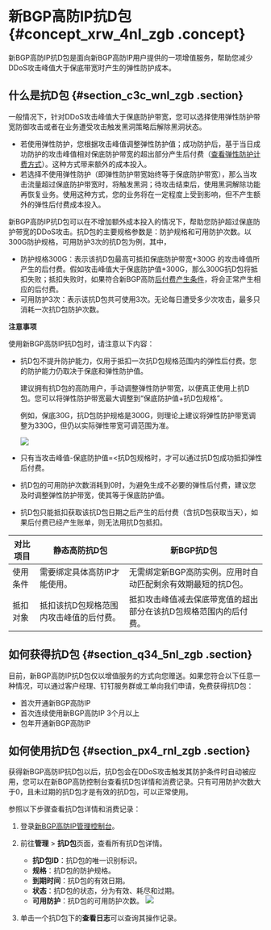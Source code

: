 # 新BGP高防IP抗D包 {#concept_xrw_4nl_zgb .concept}

新BGP高防IP抗D包是面向新BGP高防IP用户提供的一项增值服务，帮助您减少DDoS攻击峰值大于保底带宽时产生的弹性防护成本。

## 什么是抗D包 {#section_c3c_wnl_zgb .section}

一般情况下，针对DDoS攻击峰值大于保底防护带宽，您可以选择使用弹性防护带宽防御攻击或者在业务遭受攻击触发黑洞策略后解除黑洞状态。

-   若使用弹性防护，您根据攻击峰值调整弹性防护值；成功防护后，基于当日成功防护的攻击峰值相对保底防护带宽的超出部分产生后付费（[查看弹性防护计费方式](cn.zh-CN/新BGP高防IP/产品定价/新BGP高防IP计费方式.md#table_jfs_2jb_kgb)）。这种方式带来额外的成本投入。
-   若选择不使用弹性防护（即弹性防护带宽始终等于保底防护带宽），那么当攻击流量超过保底防护带宽时，将触发黑洞；待攻击结束后，使用黑洞解除功能再恢复业务。使用这种方式，您的业务将在一定程度上受到影响，但不产生额外的弹性后付费成本投入。

新BGP高防IP抗D包可以在不增加额外成本投入的情况下，帮助您防护超过保底防护带宽的DDoS攻击。抗D包的主要规格参数是：防护规格和可用防护次数。以300G防护规格，可用防护3次的抗D包为例，其中，

-   防护规格300G：表示该抗D包最高可抵扣保底防护带宽+300G 的攻击峰值所产生的后付费。假如攻击峰值大于保底防护值+300G，那么300G抗D包将抵扣失败；抵扣失败时，如果符合新BGP高防[后付费产生条件](cn.zh-CN/新BGP高防IP/产品定价/新BGP高防IP计费方式.md#)，将会正常产生相应的后付费。
-   可用防护3次：表示该抗D包共可使用3次。无论每日遭受多少次攻击，最多只消耗一次抗D包防护次数。

**注意事项**

使用新BGP高防IP抗D包时，请注意以下内容：

-   抗D包不提升防护能力，仅用于抵扣一次抗D包规格范围内的弹性后付费。您的防护能力仍取决于保底和弹性防护值。

    建议拥有抗D包的高防用户，手动调整弹性防护带宽，以便真正使用上抗D包。您可以将弹性防护带宽最大调整到“保底防护值+抗D包规格”。

    例如，保底30G，抗D包防护规格是300G，则理论上建议将弹性防护带宽调整为330G，但仍以实际弹性带宽可调范围为准。

    ![](http://static-aliyun-doc.oss-cn-hangzhou.aliyuncs.com/assets/img/134871/156207428840097_zh-CN.png)

-   只有当攻击峰值-保底防护值=<抗D包规格时，才可以通过抗D包成功抵扣弹性后付费。
-   抗D包的可用防护次数消耗到0时，为避免生成不必要的弹性后付费，建议您及时调整弹性防护带宽，使其等于保底防护值。
-   抗D包只能抵扣获取该抗D包日期之后产生的后付费（含抗D包获取当天），如果后付费已经产生账单，则无法用抗D包抵扣。

|对比项目|静态高防抗D包|新BGP抗D包|
|----|-------|-------|
|使用条件|需要绑定具体高防IP才能使用。|无需绑定新BGP高防实例。应用时自动匹配剩余有效期最短的抗D包。|
|抵扣对象|抵扣该抗D包规格范围内攻击峰值的后付费。|抵扣攻击峰值减去保底带宽值的超出部分在该抗D包规格范围内的后付费。|

## 如何获得抗D包 {#section_q34_5nl_zgb .section}

目前，新BGP高防IP抗D包仅以增值服务的方式向您赠送。如果您符合以下任意一种情况，可以通过客户经理、钉钉服务群或工单向我们申请，免费获得抗D包：

-   首次开通新BGP高防IP
-   首次连续使用新BGP高防IP 3个月以上
-   包年开通新BGP高防IP

## 如何使用抗D包 {#section_px4_rnl_zgb .section}

获得新BGP高防IP抗D包以后，抗D包会在DDoS攻击触发其防护条件时自动被应用，您可以在新BGP高防控制台查看抗D包详情和消费记录。只有可用防护次数大于0，且未过期的抗D包才是有效的抗D包，可以正常使用。

参照以下步骤查看抗D包详情和消费记录：

1.  登录[新BGP高防IP管理控制台](https://yundunnext.console.aliyun.com/?p=ddoscoo#/report)。
2.  前往**管理** \> **抗D包**页面，查看所有抗D包详情。

    -   **抗D包ID**：抗D包的唯一识别标识。
    -   **规格**：抗D包的防护规格。
    -   **到期时间**：抗D包的有效日期。
    -   **状态**：抗D包的状态，分为有效、耗尽和过期。
    -   **可用防护**：抗D包的可用防护次数。
    ![](http://static-aliyun-doc.oss-cn-hangzhou.aliyuncs.com/assets/img/134871/156207428840098_zh-CN.png)

3.  单击一个抗D包下的**查看日志**可以查询其操作记录。

